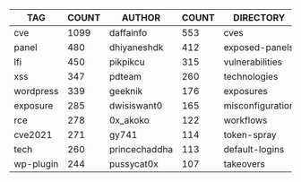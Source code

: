 |    TAG    | COUNT |    AUTHOR     | COUNT |    DIRECTORY     | COUNT | SEVERITY | COUNT |  TYPE   | COUNT |
|-----------|-------|---------------|-------|------------------|-------|----------|-------|---------|-------|
| cve       |  1099 | daffainfo     |   553 | cves             |  1099 | info     |  1130 | http    |  3048 |
| panel     |   480 | dhiyaneshdk   |   412 | exposed-panels   |   484 | high     |   836 | file    |    57 |
| lfi       |   450 | pikpikcu      |   315 | vulnerabilities  |   442 | medium   |   635 | network |    49 |
| xss       |   347 | pdteam        |   260 | technologies     |   247 | critical |   397 | dns     |    17 |
| wordpress |   339 | geeknik       |   176 | exposures        |   199 | low      |   176 |         |       |
| exposure  |   285 | dwisiswant0   |   165 | misconfiguration |   194 | unknown  |     6 |         |       |
| rce       |   278 | 0x_akoko      |   122 | workflows        |   185 |          |       |         |       |
| cve2021   |   271 | gy741         |   114 | token-spray      |   150 |          |       |         |       |
| tech      |   260 | princechaddha |   113 | default-logins   |    88 |          |       |         |       |
| wp-plugin |   244 | pussycat0x    |   107 | takeovers        |    67 |          |       |         |       |
